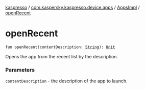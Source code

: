[kaspresso](../../index.md) / [com.kaspersky.kaspresso.device.apps](../index.md) / [AppsImpl](index.md) / [openRecent](./open-recent.md)

# openRecent

`fun openRecent(contentDescription: `[`String`](https://kotlinlang.org/api/latest/jvm/stdlib/kotlin/-string/index.html)`): `[`Unit`](https://kotlinlang.org/api/latest/jvm/stdlib/kotlin/-unit/index.html)

Opens the app from the recent list by the description.

### Parameters

`contentDescription` - the description of the app to launch.